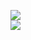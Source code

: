 [![](https://img.shields.io/badge/Made%20With-Github%20Spray-lightgrey.svg?style=for-the-badge&logo=github)](https://github.com/Annihil/github-spray#31365)  
[![](https://i.imgur.com/2DrTn0Z.gif)](https://github.com/Annihil/github-spray)